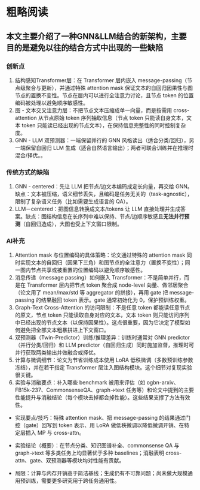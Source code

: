 #  粗略阅读

## 本文主要介绍了一种GNN&LLM结合的新架构，主要目的是避免以往的结合方式中出现的一些缺陷

### 创新点

1. 结构感知Transformer层：在 Transformer 层内嵌入 message-passing（节点级聚合与更新），并通过特殊 attention mask 保证文本的自回归因果性与图节点的置换不变性。节点在层内可以进行全注意力讨论，且节点 token 的位置编码被处理以避免顺序敏感性。
2. 图 - 文本交叉注意力层：不把节点文本压缩成单一向量，而是按需用 cross-attention 从节点原始 token 序列抽取信息（节点 token 只能读自身文本，文本 token 只能读已经出现的节点文本），在保持信息完整性的同时控制复杂度。
3. GNN - LLM 双预测器：一端保留并行的 GNN 风格读出（适合分类/回归），另一端保留自回归 LLM 生成（适合自然语言输出）；两者可联合训练并在推理时混合/择优。。

### 传统方式的缺陷

1. GNN - centered：先让 LLM 把节点/边文本编码成定长向量，再交给 GNN。缺点：文本被压缩，语义细节丢失，且编码是任务无关的（task-agnostic），限制了复杂语义任务（比如需要生成语言的 QA）。
2. LLM－centered：把图信息转换成文本/tokens 让 LLM 直接处理并生成答案。缺点：图结构信息在长序列中难以保持、节点/边顺序敏感且**无法并行预测**（自回归造成），大图也受上下文窗口限制。

### AI补充

1. Attention mask 与位置编码的具体策略：论文通过特殊的 attention mask 同时实现文本的自回归（因果下三角）和图节点的全注意力（置换不变性）；同一图内节点共享或被重置的位置编码以避免顺序敏感性。
2. 消息传递（message passing）如何嵌入 Transformer：不是简单并行，而是在 Transformer 层内把节点 token 聚合成 node-level 向量、做邻居聚合（论文用了 mean/max/std 等 aggregator 的拼接），再用 gate 把 message-passing 的结果融回 token 表示。gate 通常初始化为 0，保护预训练权重。
3. Graph-Text Cross-Attention 的访问限制：不是任意 token 都能读任意节点的原文，节点 token 只能读取自身对应的文本，文本 token 则只能访问序列中已经出现的节点文本（以保持因果性）。这点很重要，因为它决定了模型如何避免把全部文本粗暴拼进上下文窗口。
4. 双预测器（Twin-Predictor）训练/推理差异：训练时通常对 GNN predictor（并行分类/回归）和 LLM predictor（自回归生成）同时施加监督，推理时可并行获取两类输出并做融合或择优。
5. 计算与微调细节：论文为节省训练成本使用 LoRA 低秩微调（多数预训练参数冻结），并在若干指定 Transformer 层注入图结构模块。这个细节对复现实验很关键。
6. 实验与消融要点：补入哪些 benchmark 被用来评估（如 ogbn-arxiv、FB15k-237、CommonsenseQA、graph→text 任务等）和论文中提到的主要性能提升与消融结论（每个模块去掉都会掉性能）。这些结果支撑了方法有效性。

- 实现要点/技巧：特殊 attention mask、把 message-passing 的结果通过门控（gate）回写到 token 表示、用 LoRA 做低秩微调以降低微调开销、在特定层插入 MP 与 cross-attn。

- 实验结论（概要）：在节点分类、知识图谱补全、commonsense QA 与 graph→text 等多类任务上均显著优于多种 baselines；消融表明 cross-attn、gate、双预测器等模块均对性能有贡献。

- 局限：计算与内存开销高于简洁基线；生成仍有不可靠问题；尚未做大规模通用预训练，需要更多研究用于跨任务通用性。